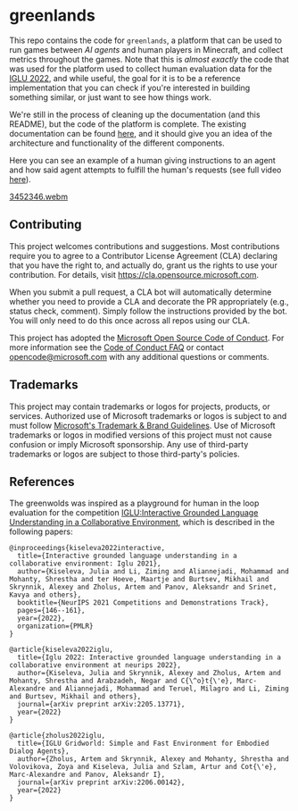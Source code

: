 # greenlands

This repo contains the code for `greenlands`, a platform that can be used to run
games between _AI agents_ and human players in Minecraft, and collect metrics
throughout the games. Note that this is _almost exactly_ the code that was used
for the platform used to collect human evaluation data for the [IGLU
2022](https://www.aicrowd.com/challenges/neurips-2022-iglu-challenge), and while
useful, the goal for it is to be a reference implementation that you can check
if you're interested in building something similar, or just want to see how
things work.

We're still in the process of cleaning up the documentation (and this README),
but the code of the platform is complete. The existing documentation can be
found [here](https://github.com/microsoft/greenlands/blob/main/Docs/Home.md),
and it should give you an idea of the architecture and functionality of the
different components.

Here you can see an example of a human giving instructions to an agent and how
said agent attempts to fulfill the human's requests (see full video
[here](https://www.youtube.com/watch?v=PWrvLhQDybw)).

[3452346.webm](https://user-images.githubusercontent.com/3422347/232140380-4605b2f8-2533-45d4-b389-d49f3c0ced1e.webm)


## Contributing

This project welcomes contributions and suggestions.  Most contributions require you to agree to a
Contributor License Agreement (CLA) declaring that you have the right to, and actually do, grant us
the rights to use your contribution. For details, visit https://cla.opensource.microsoft.com.

When you submit a pull request, a CLA bot will automatically determine whether you need to provide
a CLA and decorate the PR appropriately (e.g., status check, comment). Simply follow the instructions
provided by the bot. You will only need to do this once across all repos using our CLA.

This project has adopted the [Microsoft Open Source Code of Conduct](https://opensource.microsoft.com/codeofconduct/).
For more information see the [Code of Conduct FAQ](https://opensource.microsoft.com/codeofconduct/faq/) or
contact [opencode@microsoft.com](mailto:opencode@microsoft.com) with any additional questions or comments.


## Trademarks

This project may contain trademarks or logos for projects, products, or services. Authorized use of Microsoft 
trademarks or logos is subject to and must follow 
[Microsoft's Trademark & Brand Guidelines](https://www.microsoft.com/en-us/legal/intellectualproperty/trademarks/usage/general).
Use of Microsoft trademarks or logos in modified versions of this project must not cause confusion or imply Microsoft sponsorship.
Any use of third-party trademarks or logos are subject to those third-party's policies.

## References

The greenwolds was inspired as a playground for human in the loop evaluation for the competition [IGLU:Interactive Grounded Language Understanding in a Collaborative Environment](https://www.aicrowd.com/challenges/neurips-2022-iglu-challenge), which is described in the following papers:

```
@inproceedings{kiseleva2022interactive,
  title={Interactive grounded language understanding in a collaborative environment: Iglu 2021},
  author={Kiseleva, Julia and Li, Ziming and Aliannejadi, Mohammad and Mohanty, Shrestha and ter Hoeve, Maartje and Burtsev, Mikhail and Skrynnik, Alexey and Zholus, Artem and Panov, Aleksandr and Srinet, Kavya and others},
  booktitle={NeurIPS 2021 Competitions and Demonstrations Track},
  pages={146--161},
  year={2022},
  organization={PMLR}
}
```

```
@article{kiseleva2022iglu,
  title={Iglu 2022: Interactive grounded language understanding in a collaborative environment at neurips 2022},
  author={Kiseleva, Julia and Skrynnik, Alexey and Zholus, Artem and Mohanty, Shrestha and Arabzadeh, Negar and C{\^o}t{\'e}, Marc-Alexandre and Aliannejadi, Mohammad and Teruel, Milagro and Li, Ziming and Burtsev, Mikhail and others},
  journal={arXiv preprint arXiv:2205.13771},
  year={2022}
}
```

```
@article{zholus2022iglu,
  title={IGLU Gridworld: Simple and Fast Environment for Embodied Dialog Agents},
  author={Zholus, Artem and Skrynnik, Alexey and Mohanty, Shrestha and Volovikova, Zoya and Kiseleva, Julia and Szlam, Artur and Cot{\'e}, Marc-Alexandre and Panov, Aleksandr I},
  journal={arXiv preprint arXiv:2206.00142},
  year={2022}
}
```

